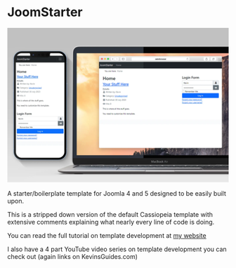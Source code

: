# JoomStarter

![Mockup of file](joomstarter-mockup.webp)

A starter/boilerplate template for Joomla 4 and 5 designed to be easily built upon.

This is a stripped down version of the default Cassiopeia template with extensive comments explaining what nearly every line of code is doing.

You can read the full tutorial on template development at [my website](https://kevinsguides.com/guides/webdev/joomla/joomla-templates/dev-joom-tmpl)

I also have a 4 part YouTube video series on template development you can check out (again links on KevinsGuides.com)


